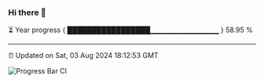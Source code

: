 ### Hi there 👋

⏳ Year progress { █████████████████▁▁▁▁▁▁▁▁▁▁▁▁▁ } 58.95 %

---

⏰ Updated on Sat, 03 Aug 2024 18:12:53 GMT

![Progress Bar CI](https://github.com/code-lakshay/GitHub-Actions-Demo/workflows/Progress%20Bar%20CI/badge.svg)
